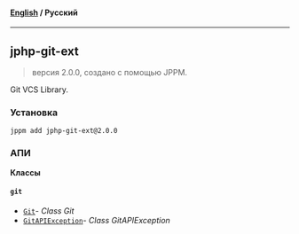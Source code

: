 #### [English](README.md) / **Русский**

---

## jphp-git-ext
> версия 2.0.0, создано с помощью JPPM.

Git VCS Library.

### Установка
```
jppm add jphp-git-ext@2.0.0
```

### АПИ
**Классы**

#### `git`

- [`Git`](https://github.com/jphp-compiler/jphp/blob/master/exts/jphp-git-ext/api-docs/classes/git/Git.ru.md)- _Class Git_
- [`GitAPIException`](https://github.com/jphp-compiler/jphp/blob/master/exts/jphp-git-ext/api-docs/classes/git/GitAPIException.ru.md)- _Class GitAPIException_